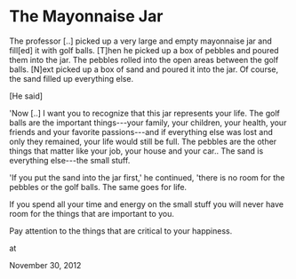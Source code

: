 # The Mayonnaise Jar
The professor [..] picked up a very large and empty mayonnaise jar and fill[ed] it with golf balls. [T]hen he picked up a box of pebbles and poured them into the jar. The pebbles rolled into the open areas between the golf balls. [N]ext picked up a box of sand and poured it into the jar. Of course, the sand filled up everything else.

[He said]

'Now [..] I want you to recognize that this jar represents your life. The golf balls are the important things---your family, your children, your health, your friends and your favorite passions---and if everything else was lost and only they remained, your life would still be full. The pebbles are the other things that matter like your job, your house and your car.. The sand is everything else---the small stuff.

'If you put the sand into the jar first,' he continued, 'there is no room for the pebbles or the golf balls. The same goes for life.

If you spend all your time and energy on the small stuff you will never have room for the things that are important to you.

Pay attention to the things that are critical to your happiness.







at

November 30, 2012















